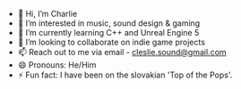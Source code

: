 - 👋 Hi, I’m Charlie
- 👀 I’m interested in music, sound design & gaming 
- 🌱 I’m currently learning C++ and Unreal Engine 5
- 💞️ I’m looking to collaborate on indie game projects
- 📫 Reach out to me via email - cleslie.sound@gmail.com
- 😄 Pronouns: He/Him
- ⚡ Fun fact: I have been on the slovakian 'Top of the Pops'.

<!---
cleslie943/cleslie943 is a ✨ special ✨ repository because its `README.md` (this file) appears on your GitHub profile.
You can click the Preview link to take a look at your changes.
--->
